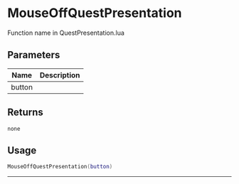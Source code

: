 # MouseOffQuestPresentation

Function name in QuestPresentation.lua

## Parameters

| Name   | Description |
| ------ | ----------- |
| button |             |

## Returns

`none`

## Usage

```lua
MouseOffQuestPresentation(button)
```

---
